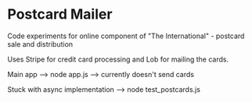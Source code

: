 # Postcard Mailer
Code experiments for online component of "The International" - postcard sale and distribution

Uses Stripe for credit card processing and Lob for mailing the cards.

Main app --> node app.js  --> currently doesn't send cards 

Stuck with async implementation  --> node test_postcards.js
